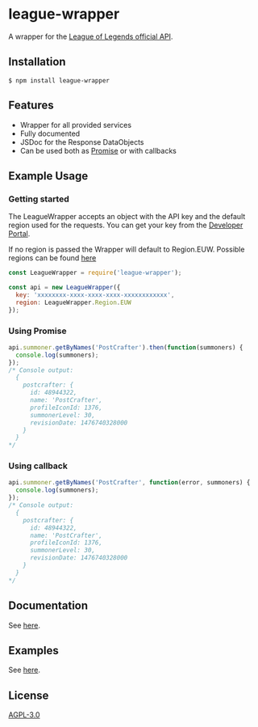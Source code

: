 # league-wrapper
A wrapper for the [League of Legends official API](https://developer.riotgames.com/). 

## Installation
```
$ npm install league-wrapper
```

## Features
* Wrapper for all provided services
* Fully documented
* JSDoc for the Response DataObjects
* Can be used both as [Promise](https://developer.mozilla.org/de/docs/Web/JavaScript/Reference/Global_Objects/Promise) or with callbacks

## Example Usage
### Getting started
The LeagueWrapper accepts an object with the API key and the default region used for the requests.
You can get your key from the [Developer Portal](https://developer.riotgames.com/).
 
If no region is passed the Wrapper will default to Region.EUW. Possible regions can be found [here](doc/constant/Region.md)
```js
const LeagueWrapper = require('league-wrapper');

const api = new LeagueWrapper({
  key: 'xxxxxxxx-xxxx-xxxx-xxxx-xxxxxxxxxxxx',
  region: LeagueWrapper.Region.EUW
});
```
### Using Promise
```js
api.summoner.getByNames('PostCrafter').then(function(summoners) {
  console.log(summoners);
});
/* Console output:
  {
    postcrafter: {
      id: 48944322,
      name: 'PostCrafter',
      profileIconId: 1376,
      summonerLevel: 30,
      revisionDate: 1476740328000
    }
  }
*/
```
### Using callback
```js
api.summoner.getByNames('PostCrafter', function(error, summoners) {
  console.log(summoners);
});
/* Console output:
  {
    postcrafter: {
      id: 48944322,
      name: 'PostCrafter',
      profileIconId: 1376,
      summonerLevel: 30,
      revisionDate: 1476740328000
    }
  }
*/
```

## Documentation
See [here](doc).

## Examples
See [here](examples).

## License
[AGPL-3.0](LICENSE.md)
